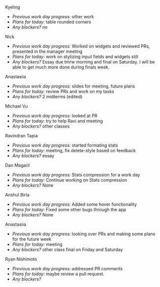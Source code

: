 Kyeling  
+ *Previous work day progress:* other work
+ *Plans for today:* table rounded corners
+ *Any blockers?* no

Nick
+ *Previous work day progress:* Worked on widgets and reviewed PRs, presented in the manager meeting
+ *Plans for today:* work on stylizing input fields and widgets still
+ *Any blockers?* Essay due tmrw morning and final on Saturday. I will be able to get much more done during finals week.

Anastasiia  
+ *Previous work day progress:*
slides for meeting, future plans
+ *Plans for today:*
review PRs and work on my tasks
+ *Any blockers?*
2 midterms (edited) 

Michael Vu  
+ *Previous work day progress:* looked at PR
+ *Plans for today:* try to help Ravi and meeting
+ *Any blockers?* other classes
  
Ravindran Tapia  
+ *Previous work day progress:* started formating stats
+ *Plans for today:* meeting, fix delete-style based on feedback
+ *Any blockers?* essay

Dan Magaril
+ *Previous work day progress:* Stats compression for a work day
+ *Plans for today:* Continue working on Stats compression
+ *Any blockers?* None
  
Anshul Birla
+ *Previous work day progress:* Added some hover functionality
+ *Plans for today:* Fixed some other bugs through the app
+ *Any blockers?* None

Anastasiia
+ *Previous work day progress:*
looking over PRs and making some plans for the future week
+ *Plans for today:*
meeting
+ *Any blockers?*
other class final on Friday and Saturday

Ryan Nishimoto  
+ *Previous work day progress:*
addressed PR comments
+ *Plans for today:*
maybe review a pull request.
+ *Any blockers?*